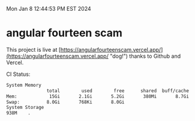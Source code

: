 Mon Jan  8 12:44:53 PM EST 2024

# angular fourteen scam


This project is live at [https://angularfourteenscam.vercel.app/](https://angularfourteenscam.vercel.app/ "dog!") thanks to Github and Vercel.

CI Status: 

```bash
System Memory
               total        used        free      shared  buff/cache   available
Mem:            15Gi       2.1Gi       5.2Gi       380Mi       8.7Gi        13Gi
Swap:          8.0Gi       768Ki       8.0Gi
System Storage
938M	.
```
```bash
